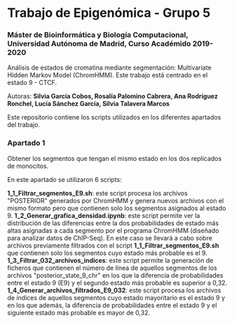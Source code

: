 # Trabajo de Epigenómica - Grupo 5
###  Máster de Bioinformática y Biología Computacional, Universidad Autónoma de Madrid, Curso Académido 2019-2020 
Análisis de estados de cromatina mediante segmentación: Multivariate Hidden Markov Model (ChromHMM). Este trabajo está centrado en el estado 9 - CTCF. 

Autoras: **Silvia García Cobos, Rosalía Palomino Cabrera, Ana Rodríguez Ronchel, Lucía Sánchez García, Silvia Talavera Marcos**


Este repositorio contiene los scripts utilizados en los diferentes apartados del trabajo. 

### Apartado 1
Obtener los segmentos que tengan el mismo estado en los dos replicados de monocitos.

En este apartado se utilizaron 6 scripts:

**1_1_Filtrar_segmentos_E9.sh**: este script procesa los archivos "POSTERIOR" generados por ChromHMM y genera nuevos archivos con el mismo formato pero que contienen solo los segmentos asignados al estado 9.
**1_2_Generar_grafica_densidad.ipynb**: este script permite ver la distribución de las diferencias entre la dos probabilidades de estado más altas asignadas a cada segmento por el programa ChromHMM (diseñado para analizar datos de ChIP-Seq). En este caso se llevará a cabo sobre archivos previamente filtrados con el script **1_1_Filtrar_segmentos_E9.sh** que contienen solo los segmentos cuyo estado más probable es el 9. 
**1_3_Filtrar_032_archivos_indices**: este script permite la generación de ficheros que contienen el número de línea de aquellos segmentos de los archivos "posterior_state_9_chr" en los que la diferencia de probabilidades entre el estado 9 (E9) y el segundo estado más probable es superior a 0,32.  
**1_4_Generar_archivos_filtrados_E9_032**: este script procesa los archivos de índices de aquellos segmentos cuyo estado mayoritario es el estado 9 y en los que además, la diferencia de probabilidades entre el estado 9 y el siguiente estado más probable es mayor de 0,32. 
